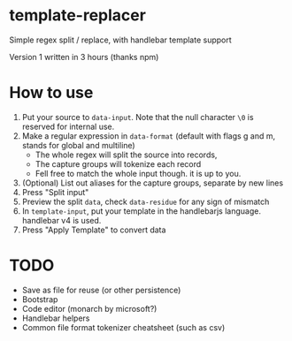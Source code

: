 # template-replacer

Simple regex split / replace, with handlebar template support

Version 1 written in 3 hours (thanks npm)

# How to use

1. Put your source to `data-input`. Note that the null character `\0` is reserved for internal use.
2. Make a regular expression in `data-format` (default with flags g and m, stands for global and multiline)
    - The whole regex will split the source into records,
    - The capture groups will tokenize each record
    - Fell free to match the whole input though. it is up to you.
3. (Optional) List out aliases for the capture groups, separate by new lines
4. Press "Split input"
5. Preview the split `data`, check `data-residue` for any sign of mismatch
6. In `template-input`, put your template in the handlebarjs language. handlebar v4 is used.
7. Press "Apply Template" to convert data


# TODO

- Save as file for reuse (or other persistence)
- Bootstrap
- Code editor (monarch by microsoft?)
- Handlebar helpers
- Common file format tokenizer cheatsheet (such as csv)







